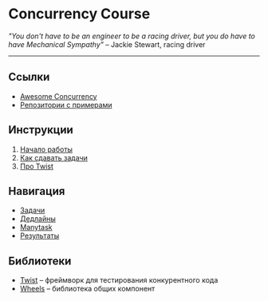 # Concurrency Course

_"You don't have to be an engineer to be a racing driver, but you do have to have Mechanical Sympathy"_ – Jackie Stewart, racing driver

---

## Ссылки

- [Awesome Concurrency](https://gitlab.com/Lipovsky/awesome-concurrency)
- [Репозитории с примерами](https://gitlab.com/l2288)

## Инструкции

1) [Начало работы](docs/setup.md)
2) [Как сдавать задачи](docs/ci.md)
3) [Про Twist](docs/twist.md)

## Навигация

- [Задачи](/tasks)
- [Дедлайны](/deadlines)
- [Manytask](http://concurrency-course.cc/)
- [Результаты](https://docs.google.com/spreadsheets/d/1jwIqnhV3L_q186vciDA0MwO9iam-swf7KnUgaf28aRk/edit?usp=sharing)

## Библиотеки

- [Twist](https://gitlab.com/Lipovsky/twist) – фреймворк для тестирования конкурентного кода
- [Wheels](https://gitlab.com/Lipovsky/wheels) – библиотека общих компонент

